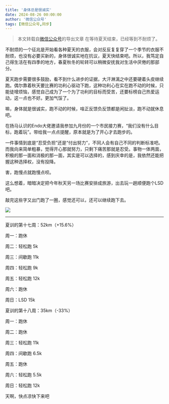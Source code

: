 ```yaml
---
title: '身体总是很诚实'
date: 2024-08-26 00:00:00
author: '微信公众号'
tags: [微信公众号,同步]
---
```


> 本文转载自[微信公众号](https://mp.weixin.qq.com/)的导出文章
在等待夏天结束，已经等到不耐烦了。

不耐烦的一个征兆是开始看各种夏天的衣服，会对反反复复穿了一个季节的衣服不耐烦，也没有必要买新的，身体很诚实地在抗议，夏天快结束吧。所以，我笃定自己得生活在有四季的地方，春夏秋冬的轮转可以稍微安抚我对生活中厌倦的那部分。

夏天跑步需要很多鼓励，看不到什么进步的证据，大汗淋漓之中还要硬着头皮继续跑。偶尔靠着秋天要比赛的功利心驱动下跑，这种功利心在实在跑不动的时候，只能徒增烦恼，感觉自己成为了一个为了功利的目标而受苦，还要标榜自己热爱运动，这一点也不好。更加气馁了。

嘛，身体就是很诚实，跑不动的时候，啥正反馈负反馈都是闲扯淡，跑不动就休息吧。

在扬马认识的Endo大佬邀请我参加九月份的一个市民接力赛，“我们没有什么目标，跑着玩”。带给我一点点提醒，原本就是为了开心才去跑步的。

一件事情到底是“忍受负担”还是“付出努力”，不同人会有自己不同的判断标准吧。而我向来简单粗暴，觉得开心那就努力，只剩下痛苦那就是忍受。事物一体两面，积极的那一面和消极的那一面，其实是可以选择的，感到庆幸的是，我依然还能把握这种选择权，没有投降。

害，跑慢点就跑慢点呗。

这么想着，暗暗决定把今年秋天另一场比赛安排成旅游，出去玩一趟顺便跑个LSD吧。

敲完这些字又出门跑了一圈，感觉还可以，还可以继续跑下去。

![](./assets/17556660416790.2222132251661333.jpeg)

---

夏训的第十七周：52km（+15.6%）

周一：跑休

周二：轻松跑 5k

周三：间歇跑 11k

周四：轻松跑 9k

周五：轻松跑 12k

周六：跑休

周日：LSD 15k

夏训的第十八周：35km（-33%）

周一：跑休

周二：跑休

周三：轻松跑 11k

周四：间歇跑 6.5k

周五：跑休

周六：轻松跑 5.5k

周日：轻松跑 12k

天啊，快点凉快下来吧